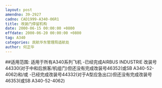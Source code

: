 ```yaml
---
layout: post
amendno: 39-2927
cadno: CAD1999-A340-06R1
title: 改装门停留机构
date: 2000-06-15 00:00:00 +0800
effdate: 2000-06-20 00:00:00 +0800
tag: A340
categories: 民航华东管理局适航处
author: 何正华
---
```


##适用范围:
适用于所有A340系列飞机
-已经完成AIRBUS INDUSTRIE 改装号44330(对于中和后旅客/机组门)但还没有完成改装号46352(或SB A340-52-4062)和/或
-已经完成改装号44332(对于A型应急出口)但还没有完成改装号46353(或SB A340-52-4062)

